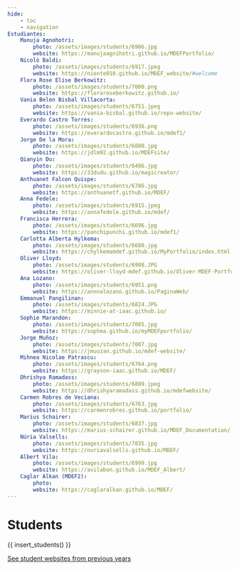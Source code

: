 ```yaml
---
hide:
    - toc
    - navigation
Estudiantes:
    Manuja Agnohotri:
        photo: /assets/images/students/6906.jpg
        website: https://manujaagnihotri.github.io/MDEFPortfolio/
    Nicolò Baldi:
        photo: /assets/images/students/6917.jpeg
        website: https://niente010.github.io/MDEF_website/#welcome
    Flora Rose Elise Berkowitz:
        photo: /assets/images/students/7000.png
        website: https://floraroseberkowitz.github.io/
    Vania Belen Bisbal Villacorta:
        photo: /assets/images/students/6751.jpeg
        website: https://vania-bisbal.github.io/repo-website/
    Everardo Castro Torres:
        photo: /assets/images/students/6936.png
        website: https://everardocastro.github.io/mdef1/
    Jorge De la Mora:
        photo: /assets/images/students/6880.jpg
        website: https://jdlm92.github.io/MDEFsite/
    Qianyin Du:
        photo: /assets/images/students/6406.jpg
        website: https://33dudu.github.io/magicreator/
    Anthuanet Falcon Quispe:
        photo: /assets/images/students/6786.jpg
        website: https://anthuanetf.github.io/MDEF/
    Anna Fedele:
        photo: /assets/images/students/6915.jpeg
        website: https://annafedele.github.io/mdef/
    Francisca Herrera:
        photo: /assets/images/students/6696.jpg
        website: https://panchipunchi.github.io/mdef1/
    Carlotta Alberta Hylkema:
        photo: /assets/images/students/6680.jpg
        website: https://chylkemamdef.github.io/MyPortfolio/index.html
    Oliver Lloyd:
        photo: /assets/images/students/6908.JPG
        website: https://oliver-lloyd-mdef.github.io/Oliver-MDEF-Portfolio/
    Ana Lozano:
        photo: /assets/images/students/6951.png
        website: https://annnalozano.github.io/PaginaWeb/ 
    Emmanuel Pangilinan:
        photo: /assets/images/students/6824.JPG
        website: https://minnie-at-iaac.github.io/
    Sophie Marandon:
        photo: /assets/images/students/7005.jpg
        website: https://sophma.github.io/myMDEFportfolio/
    Jorge Muñoz:
        photo: /assets/images/students/7007.jpg
        website: https://jmuozan.github.io/mdef-website/
    Mihnea Nicolae Patrascu:
        photo: /assets/images/students/6764.png
        website: https://grayson-iaac.github.io/MDEF/
    Dhrishya Ramadass:
        photo: /assets/images/students/6889.jpeg
        website: https://dhrishyaramadass.github.io/mdefwebsite/
    Carmen Robres de Veciana:
        photo: /assets/images/students/6763.jpg
        website: https://carmenrobres.github.io/portfolio/
    Marius Schairer:
        photo: /assets/images/students/6837.jpg
        website: https://marius-schairer.github.io/MDEF_Documentation/
    Núria Valsells: 
        photo: /assets/images/students/7035.jpg
        website: https://nuriavalsells.github.io/MDEF/
    Albert Vila:
        photo: /assets/images/students/6999.jpg
        website: https://avilabon.github.io/MDEF_Albert/
    Caglar Alkan (MDEF2):
        photo: 
        website: https://caglaralkan.github.io/MDEF/
---
```


# Students

{{ insert_students() }}


<div class="button-container">

<a class="md-button" href="https://efdia20212.gitlab.io/efdia2021/">See student websites from previous years</a>

</div>